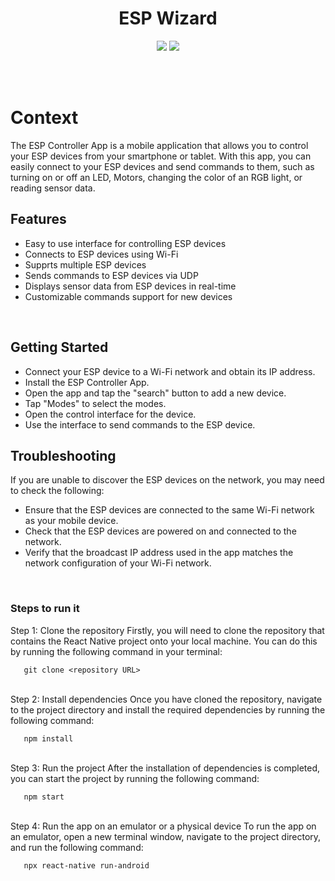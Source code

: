 <div align = "center">

<h1 align ="center"><b>ESP Wizard </b></h1>
 </div>


<div align = "center"> 

<img src ="https://img.shields.io/badge/react_native-%2320232a.svg?style=for-the-badge&logo=react&logoColor=%2361DAFB"> </img>
<img src ="https://img.shields.io/badge/firebase-ffca28?style=for-the-badge&logo=firebase&logoColor=black"> </img>

</div>

<br>
<br>

# Context
The ESP Controller App is a mobile application that allows you to control your ESP devices from your smartphone or tablet. With this app, you can easily connect to your ESP devices and send commands to them, such as turning on or off an LED, Motors, changing the color of an RGB light, or reading sensor data.
<br>



## Features

- Easy to use interface for controlling ESP devices
- Connects to ESP devices using Wi-Fi
- Supprts multiple ESP devices
- Sends commands to ESP devices via UDP
- Displays sensor data from ESP devices in real-time
- Customizable commands support for new devices
<br>
  
 ## Getting Started

- Connect your ESP device to a Wi-Fi network and obtain its IP address.
- Install the ESP Controller App.
- Open the app and tap the "search" button to add a new device.
- Tap "Modes" to select the modes.
- Open the control interface for the device.
- Use the interface to send commands to the ESP device.
 
 
 ## Troubleshooting

If you are unable to discover the ESP devices on the network, you may need to check the following:

- Ensure that the ESP devices are connected to the same Wi-Fi network as your mobile device.
- Check that the ESP devices are powered on and connected to the network.
- Verify that the broadcast IP address used in the app matches the network configuration of your Wi-Fi network.
 <br>

### Steps to run it
  <div>
   Step 1: Clone the repository
Firstly, you will need to clone the repository that contains the React Native project onto your local machine. You can do this by running the following command in your terminal:
   
```
   git clone <repository URL>
```
   </div>
  <br>
  <div>
   Step 2: Install dependencies
Once you have cloned the repository, navigate to the project directory and install the required dependencies by running the following command:

```
   npm install
```
  </div>
  <br>
  <div>
   Step 3: Run the project
After the installation of dependencies is completed, you can start the project by running the following command:
   
```
   npm start
```
  </div>
  <br>
  <div>
   Step 4: Run the app on an emulator or a physical device
To run the app on an emulator, open a new terminal window, navigate to the project directory, and run the following command:
   
```
   npx react-native run-android
```
  </div>
 <br>
